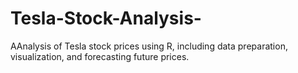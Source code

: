 # Tesla-Stock-Analysis-
AAnalysis of Tesla stock prices using R, including data preparation, visualization, and forecasting future prices.
